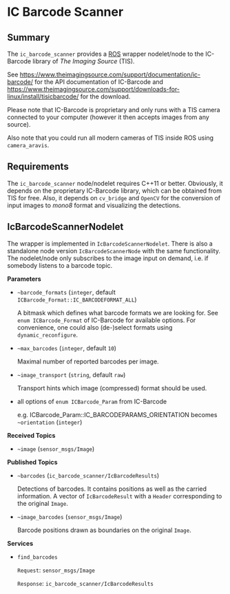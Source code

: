 IC Barcode Scanner
==================

Summary
-------

The `ic_barcode_scanner` provides a [ROS](http://www.ros.org) wrapper nodelet/node
to the IC-Barcode library of *The Imaging Source* (TIS).

See https://www.theimagingsource.com/support/documentation/ic-barcode/ for the
API documentation of IC-Barcode and 
https://www.theimagingsource.com/support/downloads-for-linux/install/tisicbarcode/
for the download.

Please note that IC-Barcode is proprietary and only runs with a TIS camera
connected to your computer (however it then accepts images from any source).

Also note that you could run all modern cameras of TIS inside ROS using `camera_aravis`.

Requirements
------------

The `ic_barcode_scanner` node/nodelet requires C++11 or better. Obviously, it
depends on the proprietary IC-Barcode library, which can be obtained from TIS
for free. Also, it depends on `cv_bridge` and `OpenCV` for the conversion of input
images to *mono8* format and visualizing the detections.

IcBarcodeScannerNodelet
-----------------------

The wrapper is implemented in `IcBarcodeScannerNodelet`. There is also a standalone
node version `IcBarcodeScannerNode` with the same functionality. The nodelet/node
only subscribes to the image input on demand, i.e. if somebody listens to a barcode
topic.

**Parameters**
*   `~barcode_formats` (`integer`, default `ICBarcode_Format::IC_BARCODEFORMAT_ALL`)

    A bitmask which defines what barcode formats we are looking for. See `enum ICBarcode_Format`
    of IC-Barcode for available options. For convenience, one could also (de-)select formats
    using `dynamic_reconfigure`.
*   `~max_barcodes` (`integer`, default `10`)

    Maximal number of reported barcodes per image.
*   `~image_transport` (`string`, default `raw`)

    Transport hints which image (compressed) format should be used.

*   all options of `enum ICBarcode_Param` from IC-Barcode

    e.g. ICBarcode_Param::IC_BARCODEPARAMS_ORIENTATION becomes `~orientation` (`integer`)

**Received Topics**
*   `~image` (`sensor_msgs/Image`)

**Published Topics**
*   `~barcodes` (`ic_barcode_scanner/IcBarcodeResults`)

    Detections of barcodes. It contains positions as well as the carried information.
    A vector of `IcBarcodeResult` with a `Header` corresponding to the original `Image`.
*   `~image_barcodes` (`sensor_msgs/Image`)

    Barcode positions drawn as boundaries on the original `Image`.

**Services**
*   `find_barcodes`

    `Request`: `sensor_msgs/Image`

    `Response`: `ic_barcode_scanner/IcBarcodeResults`


